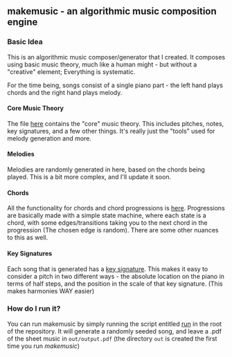 ## makemusic - an algorithmic music composition engine
### Basic Idea
This is an algorithmic music composer/generator that I created. It composes using basic music theory, much like a human might - but without a "creative" element; Everything is systematic.

For the time being, songs consist of a single piano part - the left hand plays chords and the right hand plays melody.

#### Core Music Theory
The file [here](https://github.com/wilsonchaney/makemusic/blob/master/src/Core/music_theory.py) contains the "core" music theory. This includes pitches, notes, key signatures, and a few other things. It's really just the "tools" used for melody generation and more.

#### Melodies
Melodies are randomly generated in here, based on the chords being played. This is a bit more complex, and I'll update it soon.

#### Chords
All the functionality for chords and chord progressions is [here](https://github.com/wilsonchaney/makemusic/blob/master/src/Core/chords.py). Progressions are basically made with a simple state machine, where each state is a chord, with some edges/transitions taking you to the next chord in the progression (The chosen edge is random). There are some other nuances to this as well.

#### Key Signatures
Each song that is generated has a [key signature](https://github.com/wilsonchaney/makemusic/blob/master/src/Core/music_theory.py#L330-L472). This makes it easy to consider a pitch in two different ways - the absolute location on the piano in terms of half steps, and the position in the scale of that key signature. (This makes harmonies WAY easier)

### How do I run it?
You can run makemusic by simply running the script entitled [run](https://github.com/wilsonchaney/makemusic/blob/master/run) in the root of the repository. It will generate a randomly seeded song, and leave a .pdf of the sheet music in `out/output.pdf` (the directory `out` is created the first time you run *makemusic*)